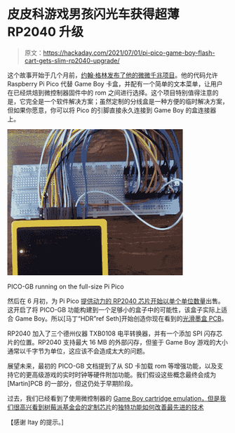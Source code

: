 # 皮皮科游戏男孩闪光车获得超薄 RP2040 升级

> 原文：<https://hackaday.com/2021/07/01/pi-pico-game-boy-flash-cart-gets-slim-rp2040-upgrade/>

这个故事开始于几个月前，[约翰·格林发布了他的微微千兆项目](https://github.com/0xen/PICO-GB)。他的代码允许 Raspberry Pi Pico 代替 Game Boy 卡盒，并配有一个简单的文本菜单，让用户在已经烘焙到微控制器固件中的 rom 之间进行选择。这个项目特别值得注意的是，它完全是一个软件解决方案；虽然定制的分线盒是一种方便的临时解决方案，但如果你愿意，你可以将 Pico 的引脚直接永久连接到 Game Boy 的盒连接器上。

[![](img/b6045f854e079e289c0c9c08e3e53f66.png)](https://hackaday.com/wp-content/uploads/2021/06/picogb_detail.jpg)

PICO-GB running on the full-size Pi Pico

然后在 6 月初，为 Pi Pico [提供动力的 RP2040 芯片开始以单个单位数量](https://hackaday.com/2021/06/01/new-part-day-rp2040-chips-in-single-unit-quantities/)出售。这开启了将 PICO-GB 功能构建到一个足够小的盒子中的可能性，该盒子实际上适合 Game Boy。所以[马丁“HDR”ref Seth]开始创造你现在看到的[光滑墨盒 PCB](https://github.com/HDR/RP2040-Game-Boy-Cartridge)。

RP2040 加入了三个德州仪器 TXB0108 电平转换器，并有一个添加 SPI 闪存芯片的位置。RP2040 支持最大 16 MB 的外部闪存，但鉴于 Game Boy 游戏的大小通常以千字节为单位，这应该不会造成太大的问题。

展望未来，最初的 PICO-GB 文档提到了从 SD 卡加载 rom 等增强功能，以及支持它的更高级游戏的实时时钟等硬件附加功能。我们假设这些概念最终会成为[Martin]PCB 的一部分，但这仍处于早期阶段。

过去，我们已经看到了使用微控制器的 [Game Boy cartridge emulation，但是我们很高兴看到树莓派基金会的定制芯片](https://hackaday.com/2014/12/30/game-boy-cartridge-emulator-uses-stm32/)的[独特功能如何改善最先进的技术](https://hackaday.com/2021/01/20/raspberry-pi-enters-microcontroller-game-with-4-pico/)

【感谢 Itay 的提示。]
